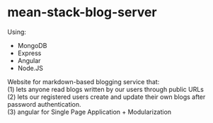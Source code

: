 # mean-stack-blog-server
Using:
  - MongoDB
  - Express
  - Angular
  - Node.JS
  
Website for markdown-based blogging service that:<br>
(1) lets anyone read blogs written by our users through public URLs<br>
(2) lets our registered users create and update their own blogs after password authentication.<br>
(3) angular for Single Page Application + Modularization
